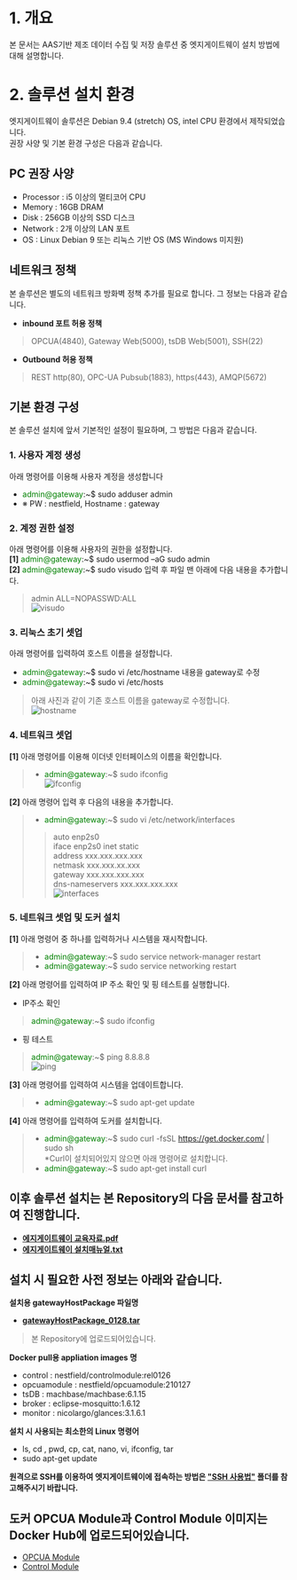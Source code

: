 # 1. 개요  
본 문서는 AAS기반 제조 데이터 수집 및 저장 솔루션 중 엣지게이트웨이 설치 방법에 대해 설명합니다.  
  
# 2. 솔루션 설치 환경  
엣지게이트웨이 솔루션은 Debian 9.4 (stretch) OS, intel CPU 환경에서 제작되었습니다.  
권장 사양 및 기본 환경 구성은 다음과 같습니다.  
  
## PC 권장 사양  
* Processor : i5 이상의 멀티코어 CPU  
* Memory : 16GB DRAM  
* Disk : 256GB 이상의 SSD 디스크  
* Network : 2개 이상의 LAN 포트  
* OS : Linux Debian 9 또는 리눅스 기반 OS (MS Windows 미지원)  
  
## 네트워크 정책  
본 솔루션은 별도의 네트워크 방화벽 정책 추가를 필요로 합니다. 그 정보는 다음과 같습니다.  
* **inbound 포트 허용 정책**  
> OPCUA(4840), Gateway Web(5000), tsDB Web(5001), SSH(22)  
* **Outbound 허용 정책**    
> REST http(80), OPC-UA Pubsub(1883), https(443), AMQP(5672)  
  
## 기본 환경 구성  
본 솔루션 설치에 앞서 기본적인 설정이 필요하며, 그 방법은 다음과 같습니다.  
  
### 1. 사용자 계정 생성  
아래 명령어를 이용해 사용자 계정을 생성합니다  
* <span style="color:green">admin@gateway</span>:\~$ sudo adduser admin  
* ※ PW : nestfield, Hostname : gateway  
  
### 2. 계정 권한 설정  
아래 명령어를 이용해 사용자의 권한을 설정합니다.  
**[1]** <span style="color:green">admin@gateway</span>:\~$ sudo usermod –aG sudo admin  
**[2]** <span style="color:green">admin@gateway</span>:\~$ sudo visudo 입력 후 파일 맨 아래에 다음 내용을 추가합니다.  
> admin ALL=NOPASSWD:ALL  
![visudo](https://user-images.githubusercontent.com/82207645/114326524-27b8d880-9b70-11eb-9ec2-130a103df7d5.png)  
  
### 3. 리눅스 초기 셋업  
아래 명령어를 입력하여 호스트 이름을 설정합니다.  
* <span style="color:green">admin@gateway</span>:\~$ sudo vi /etc/hostname 내용을 gateway로 수정  
* <span style="color:green">admin@gateway</span>:\~$ sudo vi /etc/hosts  
> 아래 사진과 같이 기존 호스트 이름을 gateway로 수정합니다.  
![hostname](https://user-images.githubusercontent.com/82207645/114326517-25ef1500-9b70-11eb-87ac-14e763b451e9.png)  
  
### 4. 네트워크 셋업  
**[1]** 아래 명령어를 이용해 이더넷 인터페이스의 이름을 확인합니다.  
> * <span style="color:green">admin@gateway</span>:\~$ sudo ifconfig  
![ifconfig](https://user-images.githubusercontent.com/82207645/114326519-2687ab80-9b70-11eb-9e44-904bd37dc3ea.png)  

**[2]** 아래 명령어 입력 후 다음의 내용을 추가합니다.  
> * <span style="color:green">admin@gateway</span>:\~$ sudo vi /etc/network/interfaces  
>> auto enp2s0  
>> iface enp2s0 inet static  
>> address xxx.xxx.xxx.xxx  
>> netmask xxx.xxx.xx.xxx  
>> gateway xxx.xxx.xxx.xxx  
>> dns-nameservers xxx.xxx.xxx.xxx  
![interfaces](https://user-images.githubusercontent.com/82207645/114326521-27204200-9b70-11eb-8221-1e599731e70b.png)  
  
### 5. 네트워크 셋업 및 도커 설치  
**[1]** 아래 명령어 중 하나를 입력하거나 시스템을 재시작합니다.  
> * <span style="color:green">admin@gateway</span>:\~$ sudo service network-manager restart  
> * <span style="color:green">admin@gateway</span>:\~$ sudo service networking restart  

**[2]** 아래 명령어를 입력하여 IP 주소 확인 및 핑 테스트를 실행합니다.  
* IP주소 확인  
> <span style="color:green">admin@gateway</span>:\~$ sudo ifconfig  
* 핑 테스트  
> <span style="color:green">admin@gateway</span>:\~$ ping 8.8.8.8  
![ping](https://user-images.githubusercontent.com/82207645/114326522-27b8d880-9b70-11eb-8007-88a4bc8cab6c.png)  

**[3]** 아래 명령어를 입력하여 시스템을 업데이트합니다.  
> * <span style="color:green">admin@gateway</span>:\~$ sudo apt-get update  

**[4]** 아래 명령어를 입력하여 도커를 설치합니다.  
> * <span style="color:green">admin@gateway</span>:\~$ sudo curl -fsSL https://get.docker.com/ | sudo sh  
> *Curl이 설치되어있지 않으면 아래 명령어로 설치합니다.  
> * <span style="color:green">admin@gateway</span>:\~$ sudo apt-get install curl  
  
## 이후 솔루션 설치는 본 Repository의 다음 문서를 참고하여 진행합니다.  
* [**에지게이트웨이 교육자료.pdf**](https://github.com/kosmo-nestfield/EdgwGW_Solution/blob/main/%EC%97%90%EC%A7%80%EA%B2%8C%EC%9D%B4%ED%8A%B8%EC%9B%A8%EC%9D%B4%20%EA%B5%90%EC%9C%A1%EC%9E%90%EB%A3%8C.pdf)  
* [**에지게이트웨이 설치매뉴얼.txt**](https://github.com/kosmo-nestfield/EdgwGW_Solution/blob/main/%EC%97%90%EC%A7%80%EA%B2%8C%EC%9D%B4%ED%8A%B8%EC%9B%A8%EC%9D%B4%20%EC%84%A4%EC%B9%98%20%EB%A7%A4%EB%89%B4%EC%96%BC.txt)  

## 설치 시 필요한 사전 정보는 아래와 같습니다.  
**설치용 gatewayHostPackage 파일명**  
* [**gatewayHostPackage_0128.tar**](https://github.com/kosmo-nestfield/EdgwGW_Solution/blob/main/gatewayHostPackage_0128.tar)  
> 본 Repository에 업로드되어있습니다.
  
**Docker pull용 appliation images 명**  
* control    	:	nestfield/controlmodule:rel0126  
* opcuamodule	:	nestfield/opcuamodule:210127  
* tsDB	    	:	machbase/machbase:6.1.15  
* broker	  	:	eclipse-mosquitto:1.6.12  
* monitor 		:	nicolargo/glances:3.1.6.1   
  
**설치 시 사용되는 최소한의 Linux 명령어**  
* ls, cd , pwd, cp, cat, nano, vi, ifconfig, tar  
* sudo apt-get update  
  
**원격으로 SSH를 이용하여 엣지게이트웨이에 접속하는 방법은 ["SSH 사용법"](https://github.com/kosmo-nestfield/EdgwGW_Solution/tree/main/SSH%20%EC%82%AC%EC%9A%A9%EB%B2%95) 폴더를 참고해주시기 바랍니다.**  
  
## 도커 OPCUA Module과 Control Module 이미지는 Docker Hub에 업로드되어있습니다.   
* [OPCUA Module](https://hub.docker.com/repository/docker/nestfield/opcuamodule)  
* [Control Module](https://hub.docker.com/repository/docker/nestfield/controlmodule)  
